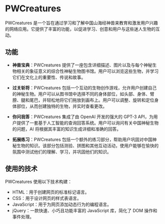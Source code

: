 # PWCreatures

PWCreatures 是一个旨在通过学习和了解中国山海经神兽来教育和激发用户兴趣的网络应用。它提供了丰富的功能，以促进学习、创意和用户与这些迷人生物的互动。

## 功能

- **神兽宝典**：PWCreatures 提供了一座包含详细描述、图片以及与每个神秘生物相关的象征意义的综合性神秘生物图书馆。用户可以浏览这些生物，并学习它们在文化上的重要性、传说和故事。

- **过关斩将**：PWCreatures 包括一个互动的生物创作游戏，允许用户创建自己的神秘生物。用户可以从图书馆中选择不同的身体部位，如头部、身体、臂膀、腿和尾巴，并轻松地将它们拖放到画布上。用户可以调整、旋转和定位身体部位，从而创建独特的生物，并实时查看更改。

- **你问我答**：PWCreatures 集成了由 OpenAI 开发的强大的 GPT-3 API，为用户提供了一套基于人工智能的查询回答系统。用户可以询问有关中国神秘生物的问题，AI 将根据其丰富的知识生成详细和准确的回答。

- **拓展练习**：PWCreatures 包括一个额外的练习部分，帮助用户巩固对中国神秘生物的知识。该部分包括测验、拼图和其他互动活动，使用户能够在愉快的氛围中测试他们的理解、学习，并巩固他们的知识。

## 使用的技术

PWCreatures 使用以下技术构建：

- HTML：用于创建网页的标准标记语言。
- CSS：用于设计网页的样式表语言。
- JavaScript：用于为网页添加动态行为的编程语言。
- jQuery：一款快速、小巧且功能丰富的 JavaScript 库，简化了 DOM 操作和事件处理。

